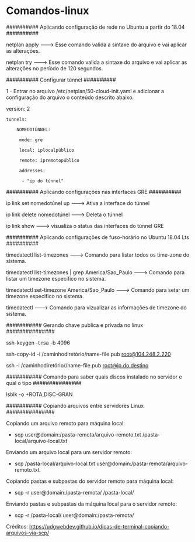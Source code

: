 # Comandos-linux

########## Aplicando configuração de rede no Ubuntu a partir do 18.04 ##########

netplan apply ---> Esse comando valida a sintaxe do arquivo e vai aplicar as alterações.

netplan try ---> Esse comando valida a sintaxe do arquivo e vai aplicar as alterações no período de 120 segundos.

########## Configurar túnnel ##########

1 - Entrar no arquivo /etc/netplan/50-cloud-init.yaml e adicionar a configuração do arquivo o conteúdo descrito abaixo.

 version: 2
    
    tunnels:
        
        NOMEDOTÚNNEL:
         
         mode: gre
         
         local: iplocalpúblico
         
         remote: ipremotopúblico
         
         addresses:
         
          - "ip do túnnel"

########## Aplicando configurações nas interfaces GRE ##########

ip link set nomedotúnel up ---> Ativa a interface do túnnel

ip link delete nomedotúnel ---> Deleta o túnnel

ip link show ---> visualiza o status das interfaces do túnnel GRE



########## Aplicando configurações de fuso-horário no Ubuntu 18.04  Lts ##########

timedatectl list-timezones ---> Comando para listar todos os time-zone do sistema.

timedatectl list-timezones | grep America/Sao_Paulo ---> Comando para listar um timezone especifico no sistema.

timedatectl set-timezone America/Sao_Paulo ---> Comando para setar um timezone especifico no sistema.

timedatectl ---> Comando para vizualizar as informações de timezone do sistema.



########### Gerando chave publica e privada no linux ###############

ssh-keygen -t rsa -b 4096

ssh-copy-id -i /caminhodiretório/name-file.pub root@104.248.2.220

ssh -i /caminhodiretório//name-file.pub root@ip.do.destino


########### Comando para saber quais discos instalado no servidor e qual o tipo ###############

lsblk -o +ROTA,DISC-GRAN

########### Copiando arquivos entre servidores Linux ###############

Copiando um arquivo remoto para máquina local:
* scp user@domain:/pasta-remota/arquivo-remoto.txt /pasta-local/arquivo-local.txt

Enviando um arquivo local para um servidor remoto:
* scp /pasta-local/arquivo-local.txt user@domain:/pasta-remota/arquivo-remoto.txt

Copiando pastas e subpastas do servidor remoto para máquina local:
* scp -r user@domain:/pasta-remota/ /pasta-local/

Enviando pastas e subpastas da máquina local para o servidor remoto:
* scp -r /pasta-local/ user@domain:/pasta-remota/

Créditos: https://udgwebdev.github.io/dicas-de-terminal-copiando-arquivos-via-scp/







